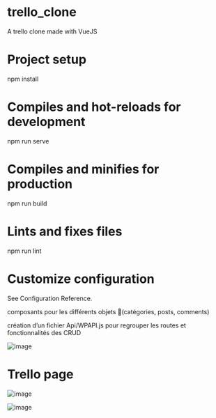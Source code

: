 # trello_clone
A trello clone made with VueJS 


# Project setup
npm install
# Compiles and hot-reloads for development
npm run serve
# Compiles and minifies for production
npm run build
# Lints and fixes files
npm run lint
 # Customize configuration
See Configuration Reference.

composants pour les différents objets (catégories, posts, comments)
 
 création d’un fichier Api/WPAPI.js pour regrouper les routes et fonctionnalités des CRUD
 
 ![image](https://user-images.githubusercontent.com/98088041/229519446-4b7914a7-d212-4142-ab2b-4a4b35ccea60.png)


# Trello page 

![image](https://user-images.githubusercontent.com/98088041/229519148-0f0a2385-16d0-459b-994e-1433d58f940b.png)


![image](https://user-images.githubusercontent.com/98088041/229519301-98b3b94f-2d81-4b44-98cb-96363008a86b.png)

